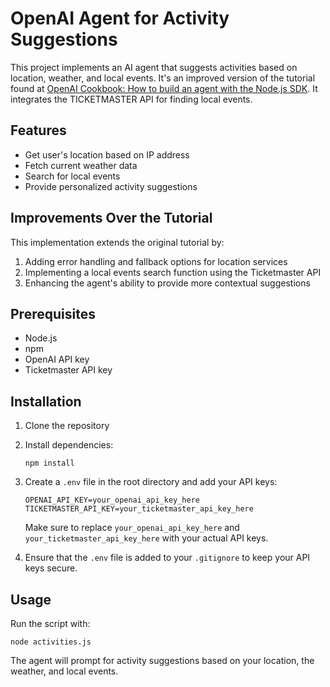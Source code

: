 # OpenAI Agent for Activity Suggestions

This project implements an AI agent that suggests activities based on location, weather, and local events. It's an improved version of the tutorial found at [OpenAI Cookbook: How to build an agent with the Node.js SDK](https://cookbook.openai.com/examples/how_to_build_an_agent_with_the_node_sdk). It integrates the TICKETMASTER API for finding local events. 

## Features

- Get user's location based on IP address
- Fetch current weather data
- Search for local events
- Provide personalized activity suggestions

## Improvements Over the Tutorial

This implementation extends the original tutorial by:

1. Adding error handling and fallback options for location services
2. Implementing a local events search function using the Ticketmaster API
3. Enhancing the agent's ability to provide more contextual suggestions

## Prerequisites

- Node.js
- npm
- OpenAI API key
- Ticketmaster API key

## Installation

1. Clone the repository
2. Install dependencies:

   ```
   npm install
   ```

3. Create a `.env` file in the root directory and add your API keys:

   ```
   OPENAI_API_KEY=your_openai_api_key_here
   TICKETMASTER_API_KEY=your_ticketmaster_api_key_here
   ```

   Make sure to replace `your_openai_api_key_here` and `your_ticketmaster_api_key_here` with your actual API keys.

4. Ensure that the `.env` file is added to your `.gitignore` to keep your API keys secure.

## Usage

Run the script with:

```
node activities.js
```

The agent will prompt for activity suggestions based on your location, the weather, and local events.
